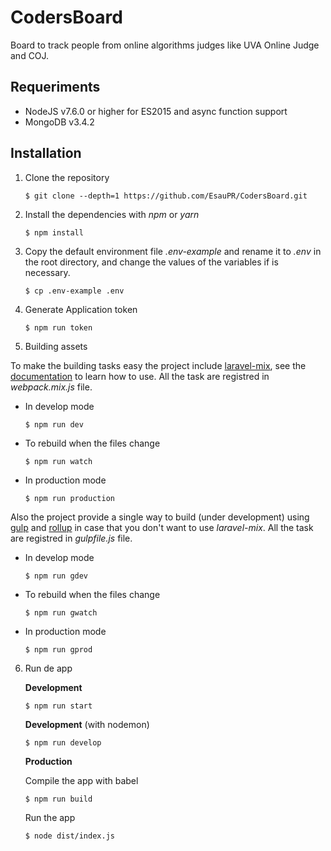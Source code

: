 # CodersBoard

Board to track people from online algorithms judges like UVA Online Judge and COJ.

## Requeriments

- NodeJS v7.6.0 or higher for ES2015 and async function support
- MongoDB v3.4.2

## Installation

1. Clone the repository

   ```shell
   $ git clone --depth=1 https://github.com/EsauPR/CodersBoard.git
   ```

2. Install the dependencies with *npm* or *yarn*

   ```shell
   $ npm install
   ```

3. Copy the default environment file *.env-example* and rename it to *.env* in the root directory, and change the values of the variables if is necessary.

    ```shell
    $ cp .env-example .env
    ```

4. Generate Application token

    ```shell
    $ npm run token
    ```

5. Building assets

To make the building tasks easy the project include [laravel-mix](https://github.com/JeffreyWay/laravel-mix), see the [documentation](https://github.com/JeffreyWay/laravel-mix) to learn how to use. All the task are registred in *webpack.mix.js* file.

- In develop mode

    ```shell
    $ npm run dev
    ```

- To rebuild when the files change

    ```shell
    $ npm run watch
    ```

- In production mode

    ```
    $ npm run production
    ```

Also the project provide a single way to build (under development) using [gulp](http://gulpjs.com/) and [rollup](http://rollupjs.org/) in case that you don't want to use *laravel-mix*. All the task are registred in *gulpfile.js* file.

- In develop mode

    ```shell
    $ npm run gdev
    ```

- To rebuild when the files change

    ```shell
    $ npm run gwatch
    ```

- In production mode

    ```shell
    $ npm run gprod
    ```

6. Run de app

   **Development**

   ```shell
   $ npm run start
   ```
   **Development** (with nodemon)

   ```shell
   $ npm run develop
   ```

   **Production**

   Compile the app with babel

   ```shell
   $ npm run build
   ```

   Run the app

   ```shell
   $ node dist/index.js
   ```

   ​
